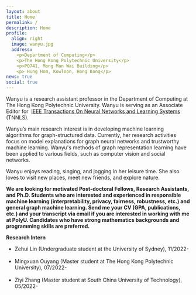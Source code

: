 ```yaml
---
layout: about
title: Home
permalink: /
description: Home
profile:
  align: right
  image: wanyu.jpg
  address: 
    <p>Department of Computing</p>
    <p>The Hong Kong Polytechnic University</p>
    <p>PQ741, Mong Man Wai Building</p>
    <p> Hung Hom, Kowloon, Hong Kong</p>
news: true
social: true
---
```

Wanyu is a research assistant professor in the Department of Computing at The Hong Kong Polytechnic University. Wanyu is serving as an Associate Editor for  <a href="https://cis.ieee.org/publications/t-neural-networks-and-learning-systems/ieee-transactions-on-neural-networks-and-learning-systems">IEEE Transactions On Neural Networks and Learning Systems</a> (TNNLS).

Wanyu’s main research interest is in developing machine learning algorithms for graph-structured data. Currently, her research activities focus on model explanations for graph neural networks and trustworthy machine learning. Wanyu's methods of graph representation learning have been applied to various fields, such as computer vision and social networks.

Wanyu enjoys reading, singing, and jogging in her leisure time. She also loves to visit new places, meet new friends, and explore nature.
<br>

<p> <strong>We are looking for motivated Post-doctoral Fellows, Research Assistants, and Ph.D. Students who are interested and experienced in responsible machine learning (interpretability, privacy, fairness, robustness, etc.) and general graph machine learning. Send me your CV (GPA, publications, etc.) and your transcript via email if you are interested in working with me at PolyU. Candidates who have strong mathematics backgrounds and programming skills are preferred.</strong>
<br>

<p> <strong>Research Intern</strong>

<ul class="square">
  <li>Zehui Lin (Undergraduate student at the University of Sydney), 11/2022-</li>
<br>
<li>Mingxuan Ouyang (Master student at The Hong Kong Polytechnic University), 07/2022-</li>
<br>
<li>Ziyi Zhang (Master student at South China University of Technology), 05/2022-</li>
<br>
